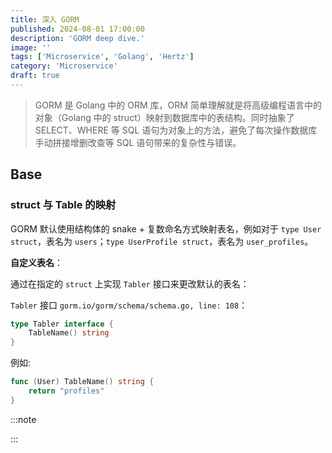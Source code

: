 ```yaml
---
title: 深入 GORM
published: 2024-08-01 17:00:00
description: 'GORM deep dive.'
image: ''
tags: ['Microservice', 'Golang', 'Hertz']
category: 'Microservice'
draft: true 
---
```


>   GORM 是 Golang 中的 ORM 库，ORM 简单理解就是将高级编程语言中的对象（Golang 中的 struct）映射到数据库中的表结构。同时抽象了 SELECT、WHERE 等 SQL 语句为对象上的方法，避免了每次操作数据库手动拼接增删改查等 SQL 语句带来的复杂性与错误。

## Base

### struct 与 Table 的映射

GORM 默认使用结构体的 snake + 复数命名方式映射表名，例如对于 `type User struct`，表名为 `users`；`type UserProfile struct`，表名为 `user_profiles`。

 **自定义表名**：

通过在指定的 `struct` 上实现 `Tabler` 接口来更改默认的表名：

`Tabler` 接口 `gorm.io/gorm/schema/schema.go, line: 108`：

```go
type Tabler interface {
	TableName() string
}
```

例如:

```go
func (User) TableName() string {
	return "profiles"
}
```

:::note



:::
